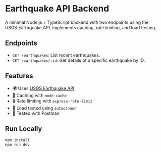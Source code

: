# Earthquake API Backend

A minimal Node.js + TypeScript backend with two endpoints using the USGS Earthquake API. Implements caching, rate limiting, and load testing.

## Endpoints

- `GET /earthquakes`: List recent earthquakes.
- `GET /earthquakes/:id`: Get details of a specific earthquake by ID.

## Features

- 🌍 Uses [USGS Earthquake API](https://earthquake.usgs.gov/fdsnws/event/1/)
- 🚀 Caching with `node-cache`
- 🔒 Rate limiting with `express-rate-limit`
- 🧪 Load tested using `autocannon`
- 🧪 Tested with Postman

## Run Locally

```bash
npm install
npm run dev
